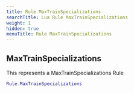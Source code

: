 ```yaml
---
title: Rule MaxTrainSpecializations
searchTitle: Lua Rule MaxTrainSpecializations
weight: 1
hidden: true
menuTitle: Rule MaxTrainSpecializations
---
```

## MaxTrainSpecializations

This represents a MaxTrainSpecializations Rule
```lua
Rule.MaxTrainSpecializations
```